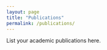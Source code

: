 ```yaml
---
layout: page
title: "Publications"
permalink: /publications/
---
```


List your academic publications here.
